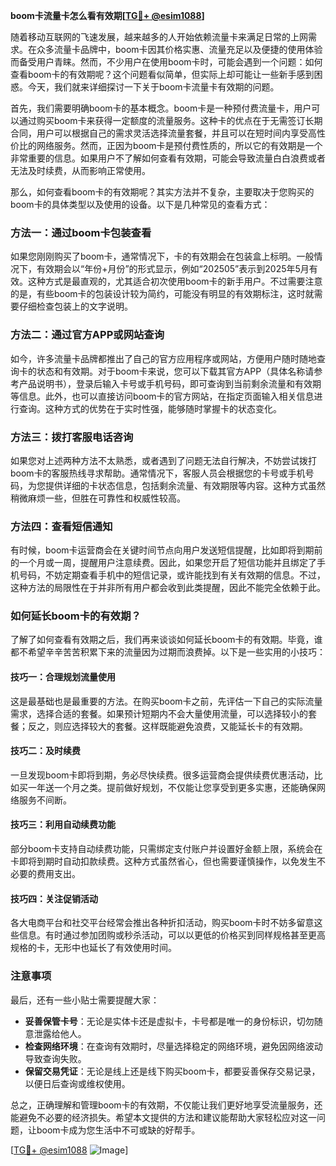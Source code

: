 **boom卡流量卡怎么看有效期[[TG💪+ @esim1088](https://t.me/s/esim1088)]**

随着移动互联网的飞速发展，越来越多的人开始依赖流量卡来满足日常的上网需求。在众多流量卡品牌中，boom卡因其价格实惠、流量充足以及便捷的使用体验而备受用户青睐。然而，不少用户在使用boom卡时，可能会遇到一个问题：如何查看boom卡的有效期呢？这个问题看似简单，但实际上却可能让一些新手感到困惑。今天，我们就来详细探讨一下关于boom卡流量卡有效期的问题。

首先，我们需要明确boom卡的基本概念。boom卡是一种预付费流量卡，用户可以通过购买boom卡来获得一定额度的流量服务。这种卡的优点在于无需签订长期合同，用户可以根据自己的需求灵活选择流量套餐，并且可以在短时间内享受高性价比的网络服务。然而，正因为boom卡是预付费性质的，所以它的有效期是一个非常重要的信息。如果用户不了解如何查看有效期，可能会导致流量白白浪费或者无法及时续费，从而影响正常使用。

那么，如何查看boom卡的有效期呢？其实方法并不复杂，主要取决于您购买的boom卡的具体类型以及使用的设备。以下是几种常见的查看方式：

### 方法一：通过boom卡包装查看

如果您刚刚购买了boom卡，通常情况下，卡的有效期会在包装盒上标明。一般情况下，有效期会以“年份+月份”的形式显示，例如“202505”表示到2025年5月有效。这种方式是最直观的，尤其适合初次使用boom卡的新手用户。不过需要注意的是，有些boom卡的包装设计较为简约，可能没有明显的有效期标注，这时就需要仔细检查包装上的文字说明。

### 方法二：通过官方APP或网站查询

如今，许多流量卡品牌都推出了自己的官方应用程序或网站，方便用户随时随地查询卡的状态和有效期。对于boom卡来说，您可以下载其官方APP（具体名称请参考产品说明书），登录后输入卡号或手机号码，即可查询到当前剩余流量和有效期等信息。此外，也可以直接访问boom卡的官方网站，在指定页面输入相关信息进行查询。这种方式的优势在于实时性强，能够随时掌握卡的状态变化。

### 方法三：拨打客服电话咨询

如果您对上述两种方法不太熟悉，或者遇到了问题无法自行解决，不妨尝试拨打boom卡的客服热线寻求帮助。通常情况下，客服人员会根据您的卡号或手机号码，为您提供详细的卡状态信息，包括剩余流量、有效期限等内容。这种方式虽然稍微麻烦一些，但胜在可靠性和权威性较高。

### 方法四：查看短信通知

有时候，boom卡运营商会在关键时间节点向用户发送短信提醒，比如即将到期前的一个月或一周，提醒用户注意续费。因此，如果您开启了短信功能并且绑定了手机号码，不妨定期查看手机中的短信记录，或许能找到有关有效期的信息。不过，这种方法的局限性在于并非所有用户都会收到此类提醒，因此不能完全依赖于此。

### 如何延长boom卡的有效期？

了解了如何查看有效期之后，我们再来谈谈如何延长boom卡的有效期。毕竟，谁都不希望辛辛苦苦积累下来的流量因为过期而浪费掉。以下是一些实用的小技巧：

#### 技巧一：合理规划流量使用

这是最基础也是最重要的方法。在购买boom卡之前，先评估一下自己的实际流量需求，选择合适的套餐。如果预计短期内不会大量使用流量，可以选择较小的套餐；反之，则应选择较大的套餐。这样既能避免浪费，又能延长卡的有效期。

#### 技巧二：及时续费

一旦发现boom卡即将到期，务必尽快续费。很多运营商会提供续费优惠活动，比如买一年送一个月之类。提前做好规划，不仅能让您享受到更多实惠，还能确保网络服务不间断。

#### 技巧三：利用自动续费功能

部分boom卡支持自动续费功能，只需绑定支付账户并设置好金额上限，系统会在卡即将到期时自动扣款续费。这种方式虽然省心，但也需要谨慎操作，以免发生不必要的费用支出。

#### 技巧四：关注促销活动

各大电商平台和社交平台经常会推出各种折扣活动，购买boom卡时不妨多留意这些信息。有时通过参加团购或秒杀活动，可以以更低的价格买到同样规格甚至更高规格的卡，无形中也延长了有效使用时间。

### 注意事项

最后，还有一些小贴士需要提醒大家：

- **妥善保管卡号**：无论是实体卡还是虚拟卡，卡号都是唯一的身份标识，切勿随意泄露给他人。
- **检查网络环境**：在查询有效期时，尽量选择稳定的网络环境，避免因网络波动导致查询失败。
- **保留交易凭证**：无论是线上还是线下购买boom卡，都要妥善保存交易记录，以便日后查询或维权使用。

总之，正确理解和管理boom卡的有效期，不仅能让我们更好地享受流量服务，还能避免不必要的经济损失。希望本文提供的方法和建议能帮助大家轻松应对这一问题，让boom卡成为您生活中不可或缺的好帮手。

[[TG💪+ @esim1088](https://t.me/s/esim1088) ![Image](https://i.postimg.cc/4NQfJmqS/Snipaste-2025-05-13-00-14-12.png)]